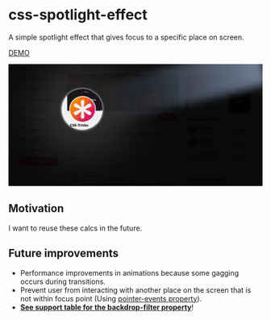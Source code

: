 # css-spotlight-effect

A simple spotlight effect that gives focus to a specific place on screen.

[DEMO](https://iagobruno.github.io/css-spotlight-effect/spotlight.html)

[![demo print](demo-print.png)](https://iagobruno.github.io/css-spotlight-effect/spotlight.html)

## Motivation

I want to reuse these calcs in the future.

## Future improvements

- Performance improvements in animations because some gagging occurs during transitions.
- Prevent user from interacting with another place on the screen that is not within focus point (Using [pointer-events property](https://developer.mozilla.org/pt-BR/docs/Web/CSS/pointer-events)).
- **[See support table for the backdrop-filter property](https://caniuse.com/#feat=css-backdrop-filter)**!
